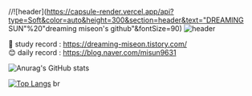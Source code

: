 

<!---
PMiseon/PMiseon is a ✨ special ✨ repository because its `README.md` (this file) appears on your GitHub profile.
You can click the Preview link to take a look at your changes.
--->

//![header](https://capsule-render.vercel.app/api?type=Soft&color=auto&height=300&section=header&text="DREAMING SUN"%20"dreaming miseon's github"&fontSize=90)
![header](https://capsule-render.vercel.app/api?type=soft&color=auto&height=300&section=header&text=Dreaming%Sun%20render&fontSize=90)

📖 study record : https://dreaming-miseon.tistory.com/ <br>
😊 daily record : https://blog.naver.com/misun9631


![Anurag's GitHub stats](https://github-readme-stats.vercel.app/api?username=PMiseon&show_icons=true&theme=radical)

[![Top Langs](https://github-readme-stats.vercel.app/api/top-langs/?username=PMiseon&langs_count=8)](https://github.com/PMiseon/github-readme-stats)
br
